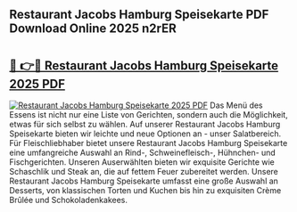 ## Restaurant Jacobs Hamburg Speisekarte PDF Download Online 2025 n2rER

# <h2><a href="http://gcb31qu.nevu.top/?p=Restaurant+Jacobs+Hamburg+Speisekarte">🔗 👉🔴 Restaurant Jacobs Hamburg Speisekarte 2025 PDF</a></h2>

[![Restaurant Jacobs Hamburg Speisekarte 2025 PDF](https://i.imgur.com/dBaPXMq.png)](http://gcb31qu.nevu.top/?p=Restaurant+Jacobs+Hamburg+Speisekarte)
Das Menü des Essens ist nicht nur eine Liste von Gerichten, sondern auch die Möglichkeit, etwas für sich selbst zu wählen. Auf unserer Restaurant Jacobs Hamburg Speisekarte bieten wir leichte und neue Optionen an - unser Salatbereich. Für Fleischliebhaber bietet unsere Restaurant Jacobs Hamburg Speisekarte eine umfangreiche Auswahl an Rind-, Schweinefleisch-, Hühnchen- und Fischgerichten. Unseren Auserwählten bieten wir exquisite Gerichte wie Schaschlik und Steak an, die auf fettem Feuer zubereitet werden. Unsere Restaurant Jacobs Hamburg Speisekarte umfasst eine große Auswahl an Desserts, von klassischen Torten und Kuchen bis hin zu exquisiten Crème Brûlée und Schokoladenkakees.
